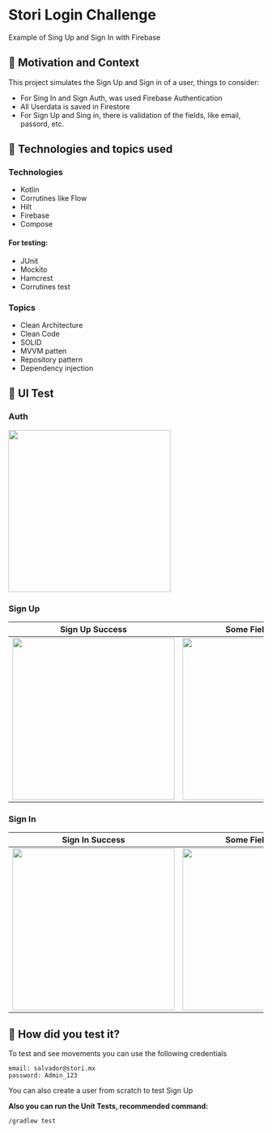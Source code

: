 # Stori Login Challenge
Example of Sing Up and Sign In with Firebase

## :scroll: Motivation and Context

This project simulates the Sign Up and Sign in of a user, things to consider:
- For Sing In and Sign Auth, was used Firebase Authentication
- All Userdata is saved in Firestore
- For Sign Up and Sing in, there is validation of the fields, like email, passord, etc.


## :paperclip:  Technologies and topics used

### Technologies
- Kotlin
- Corrutines like Flow
- Hilt
- Firebase
- Compose

#### For testing:
- JUnit
- Mockito
- Hamcrest
- Corrutines test

### Topics
- Clean Architecture
- Clean Code
- SOLID
- MVVM patten
- Repository pattern
- Dependency injection

## :art: UI Test

### Auth

<img src="https://github.com/salvadormaurilio/Login-test/assets/4513422/43ffd9bb-e299-4631-8e9f-c43ec8cb2628" width="320">

### Sign Up

Sign Up Success | Some Fiel is Wrong | User al readey Exist
--- | ---  | --- 
<img src="https://github.com/salvadormaurilio/Login-test/assets/4513422/71c255a7-aa8b-4151-b692-cc921c3785d4" width="320"> | <img src="https://github.com/salvadormaurilio/Login-test/assets/4513422/3292f148-c6dd-4745-9a7c-53c689b8ad4a" width="320"> | <img src="https://github.com/salvadormaurilio/Login-test/assets/4513422/ae4ecbaa-9b17-48f2-a065-180eec69a7cf" width="320">

### Sign In

Sign In Success | Some Fiel is Wrong | User Invalid
--- | ---  | --- 
<img src="https://github.com/salvadormaurilio/Login-test/assets/4513422/f15e9f3e-ab73-4ed1-a526-1e7346b1f9b0" width="320"> | <img src="https://github.com/salvadormaurilio/Login-test/assets/4513422/400ffd0e-0691-4b27-a1fa-d455642651ce" width="320"> | <img src="https://github.com/salvadormaurilio/Login-test/assets/4513422/e2dc25c2-b10b-44e2-897e-b4308179b23b" width="320">


## :green_heart: How did you test it?

To test and see movements you can use the following credentials

```
email: salvador@stori.mx
password: Admin_123
```
You can also create a user from scratch to test Sign Up


**Also you can run the Unit Tests, recommended command:**

```
/gradlew test
```


